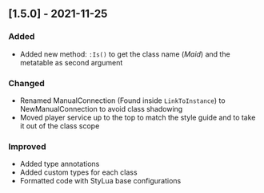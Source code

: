 ## [1.5.0] - 2021-11-25

### Added
- Added new method: `:Is()` to get the class name (_Maid_) and the metatable as second argument

### Changed
- Renamed ManualConnection (Found inside `LinkToInstance`) to NewManualConnection to avoid class shadowing
- Moved player service up to the top to match the style guide and to take it out of the class scope

### Improved
- Added type annotations
- Added custom types for each class
- Formatted code with StyLua base configurations